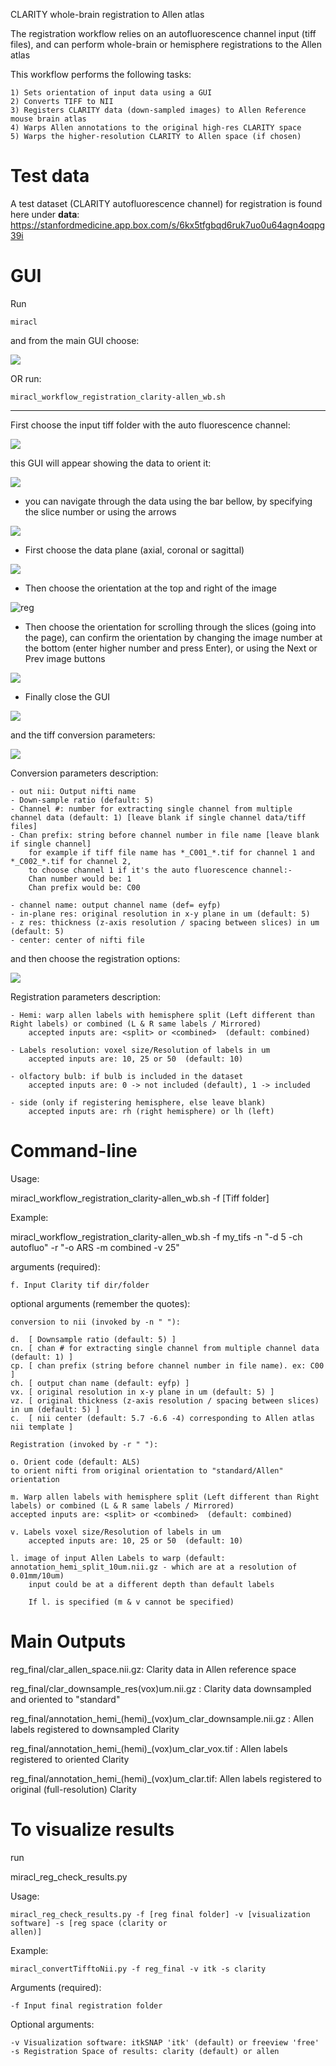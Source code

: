 CLARITY whole-brain registration to Allen atlas

The registration workflow relies on an autofluorescence channel input (tiff files),
and can perform whole-brain or hemisphere registrations to the Allen atlas

This workflow performs the following tasks:

    1) Sets orientation of input data using a GUI
    2) Converts TIFF to NII
	3) Registers CLARITY data (down-sampled images) to Allen Reference mouse brain atlas
	4) Warps Allen annotations to the original high-res CLARITY space
	5) Warps the higher-resolution CLARITY to Allen space (if chosen)

# Test data
A test dataset (CLARITY autofluorescence channel) for registration is found here under **data**:
https://stanfordmedicine.app.box.com/s/6kx5tfgbqd6ruk7uo0u64agn4oqpg39i

# GUI

Run

    miracl

and from the main GUI choose:

![](reg0.png)

OR run:

    miracl_workflow_registration_clarity-allen_wb.sh

---

First choose the input tiff folder with the auto fluorescence channel:

![](../tiff_to_nii/tiff_to_nii2.png)

this GUI will appear showing the data to orient it:

![](reg1.png)

* you can navigate through the data using the bar bellow, by specifying the slice number
or using the arrows

![](reg2.png)

* First choose the data plane (axial, coronal or sagittal)

![](reg3.png)

* Then choose the orientation at the top and right of the image

![reg](reg4.png)

* Then choose the orientation for scrolling through the slices (going into the page),
can confirm the orientation by changing the image number at the bottom (enter higher number and press Enter),
or using the Next or Prev image buttons

![](reg5.png)

* Finally close the GUI

![](reg6.png)

and the tiff conversion parameters:

![](reg7.png)

Conversion parameters description:

    - out nii: Output nifti name
    - Down-sample ratio (default: 5)
    - Channel #: number for extracting single channel from multiple channel data (default: 1) [leave blank if single channel data/tiff files]
    - Chan prefix: string before channel number in file name [leave blank if single channel]
        for example if tiff file name has *_C001_*.tif for channel 1 and *_C002_*.tif for channel 2,
        to choose channel 1 if it's the auto fluorescence channel:-
        Chan number would be: 1
        Chan prefix would be: C00

    - channel name: output channel name (def= eyfp)
    - in-plane res: original resolution in x-y plane in um (default: 5)
    - z res: thickness (z-axis resolution / spacing between slices) in um (default: 5)
    - center: center of nifti file
and then choose the registration options:

![](reg8.png)

Registration parameters description:

    - Hemi: warp allen labels with hemisphere split (Left different than Right labels) or combined (L & R same labels / Mirrored)
        accepted inputs are: <split> or <combined>  (default: combined)

    - Labels resolution: voxel size/Resolution of labels in um
        accepted inputs are: 10, 25 or 50  (default: 10)

    - olfactory bulb: if bulb is included in the dataset
        accepted inputs are: 0 -> not included (default), 1 -> included

    - side (only if registering hemisphere, else leave blank)
        accepted inputs are: rh (right hemisphere) or lh (left)


# Command-line

Usage:

miracl_workflow_registration_clarity-allen_wb.sh -f [Tiff folder]

Example:

miracl_workflow_registration_clarity-allen_wb.sh -f my_tifs -n "-d 5 -ch autofluo" -r "-o ARS -m combined -v 25"

arguments (required):

    f. Input Clarity tif dir/folder

optional arguments (remember the quotes):

    conversion to nii (invoked by -n " "):

    d.  [ Downsample ratio (default: 5) ]
    cn. [ chan # for extracting single channel from multiple channel data (default: 1) ]
    cp. [ chan prefix (string before channel number in file name). ex: C00 ]
    ch. [ output chan name (default: eyfp) ]
    vx. [ original resolution in x-y plane in um (default: 5) ]
    vz. [ original thickness (z-axis resolution / spacing between slices) in um (default: 5) ]
    c.  [ nii center (default: 5.7 -6.6 -4) corresponding to Allen atlas nii template ]

    Registration (invoked by -r " "):

    o. Orient code (default: ALS)
    to orient nifti from original orientation to "standard/Allen" orientation

    m. Warp allen labels with hemisphere split (Left different than Right labels) or combined (L & R same labels / Mirrored)
    accepted inputs are: <split> or <combined>  (default: combined)

    v. Labels voxel size/Resolution of labels in um
        accepted inputs are: 10, 25 or 50  (default: 10)

    l. image of input Allen Labels to warp (default: annotation_hemi_split_10um.nii.gz - which are at a resolution of 0.01mm/10um)
        input could be at a different depth than default labels

        If l. is specified (m & v cannot be specified)


# Main Outputs

reg_final/clar_allen_space.nii.gz: Clarity data in Allen reference space

reg_final/clar_downsample_res(vox)um.nii.gz : Clarity data downsampled and oriented to "standard"

reg_final/annotation_hemi_(hemi)_(vox)um_clar_downsample.nii.gz : Allen labels registered to downsampled Clarity

reg_final/annotation_hemi_(hemi)_(vox)um_clar_vox.tif : Allen labels registered to oriented Clarity

reg_final/annotation_hemi_(hemi)_(vox)um_clar.tif: Allen labels registered to original (full-resolution) Clarity


# To visualize results

run

miracl_reg_check_results.py

Usage:

    miracl_reg_check_results.py -f [reg final folder] -v [visualization software] -s [reg space (clarity or
    allen)]

Example:

    miracl_convertTifftoNii.py -f reg_final -v itk -s clarity

Arguments (required):

    -f Input final registration folder

Optional arguments:

    -v Visualization software: itkSNAP 'itk' (default) or freeview 'free'
    -s Registration Space of results: clarity (default) or allen
